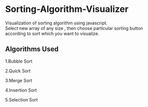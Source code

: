 # Sorting-Algorithm-Visualizer


Visualization of sorting algorithm using javascript.  
Select new array of any size , then choose particular sorting button according to sort which you want to visualize.

## Algorithms Used
1.Bubble Sort  



2.Quick Sort  

3.Merge Sort  

4.Insertion Sort  

5.Selection Sort  

